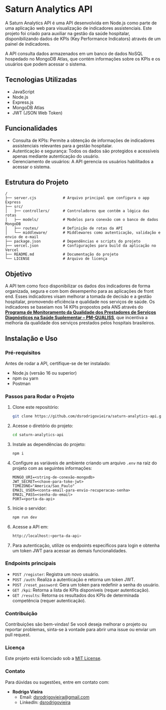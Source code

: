# Saturn Analytics API

A Saturn Analytics API é uma API desenvolvida em Node.js como parte de uma aplicação web para visualização de indicadores assistenciais. Este projeto foi criado para auxiliar na gestão da saúde hospitalar, disponibilizando dados de KPIs (Key Performance Indicators) através de um painel de indicadores.

A API consulta dados armazenados em um banco de dados NoSQL hospedado no MongoDB Atlas, que contém informações sobre os KPIs e os usuários que podem acessar o sistema.

## Tecnologias Utilizadas
- JavaScript
- Node.js
- Express.js
- MongoDB Atlas
- JWT (JSON Web Token)

## Funcionalidades

- Consulta de KPIs: Permite a obtenção de informações de indicadores assistenciais relevantes para a gestão hospitalar.
- Autenticação e segurança: Todos os dados são protegidos e acessíveis apenas mediante autenticação do usuário.
- Gerenciamento de usuários: A API gerencia os usuários habilitados a acessar o sistema.

## Estrutura do Projeto

```plaintext
/
├── server.cjs            # Arquivo principal que configura o app Express
├── src/
│   ├── controllers/      # Controladores que contêm a lógica das rotas
│   ├── models/           # Modelos para conexão com o banco de dados MongoDB
│   ├── routes/           # Definição de rotas da API
│   └── middleware/       # Middlewares como autenticação, validação e envio de e-mail
├── package.json          # Dependências e scripts do projeto
├── vercel.json           # Configurações para build da aplicação no Vercel
├── README.md             # Documentação do projeto
└── LICENSE               # Arquivo de licença
```

## Objetivo

A API tem como foco disponibilizar os dados dos indicadores de forma organizada, segura e com bom desempenho para as aplicações de front end. Esses indicadores visam melhorar a tomada de decisão e a gestão hospitalar, promovendo eficiência e qualidade nos serviços de saúde. Os indicadores se baseiam nos 14 KPIs propostos pela ANS através do [**Programa de Monitoramento da Qualidade dos Prestadores de Serviços Diagnósticos na Saúde Suplementar – PM-QUALISS**](https://www.gov.br/ans/pt-br/assuntos/prestadores/qualiss-programa-de-qualificacao-dos-prestadores-de-servicos-de-saude-1), que incentiva a melhoria da qualidade dos serviços prestados pelos hospitais brasileiros.

## Instalação e Uso

### Pré-requisitos

Antes de rodar a API, certifique-se de ter instalado:
- Node.js (versão 16 ou superior)
- npm ou yarn
- Postman

### Passos para Rodar o Projeto

1. Clone este repositório:
   ```bash
   git clone https://github.com/dsrodrigovieira/saturn-analytics-api.git
   ```

2. Acesse o diretório do projeto:
   ```bash
   cd saturn-analytics-api
   ```

3. Instale as dependências do projeto:
    ```bash
    npm i
    ```

4. Configure as variáveis de ambiente criando um arquivo `.env` na raiz do projeto com as seguintes informações:    
    ```env
    MONGO_URI=<string-de-conexão-mongodb>
    JWT_SECRET=<chave-para-toke-jwt>
    TIMEZONE="America/Sao_Paulo"
    EMAIL_USER=<conta-email-para-envio-recuperacao-senha>
    EMAIL_PASS=<senha-do-email>
    PORT=<porta-da-api>
    ```

5. Inicie o servidor:
    ```bash
    npm run dev
    ```

6. Acesse a API em:
    ```bash
    http://localhost:<porta-da-api>
    ```

7. Para autenticação, utilize os endpoints específicos para login e obtenha um token JWT para acessar as demais funcionalidades.

### Endpoints principais
- `POST /register`: Registra um novo usuário.
- `POST /auth`: Realiza a autenticação e retorna um token JWT.
- `POST /reset_password`: Gera um token para redefinir a senha do usuário.
- `GET /kpi`: Retorna a lista de KPIs disponíveis (requer autenticação).
- `GET /results`: Retorna os resultados dos KPIs de determinada competência (requer autenticação).

### Contribuição
Contribuições são bem-vindas! Se você deseja melhorar o projeto ou reportar problemas, sinta-se à vontade para abrir uma issue ou enviar um pull request.

### Licença
Este projeto está licenciado sob a [MIT License](LICENSE).

### Contato
Para dúvidas ou sugestões, entre em contato com:
- **Rodrigo Vieira**
    - Email: dsrodrigovieira@gmail.com
    - LinkedIn: [dsrodrigovieira](https://linkedin.com/in/dsrodrigovieira)
